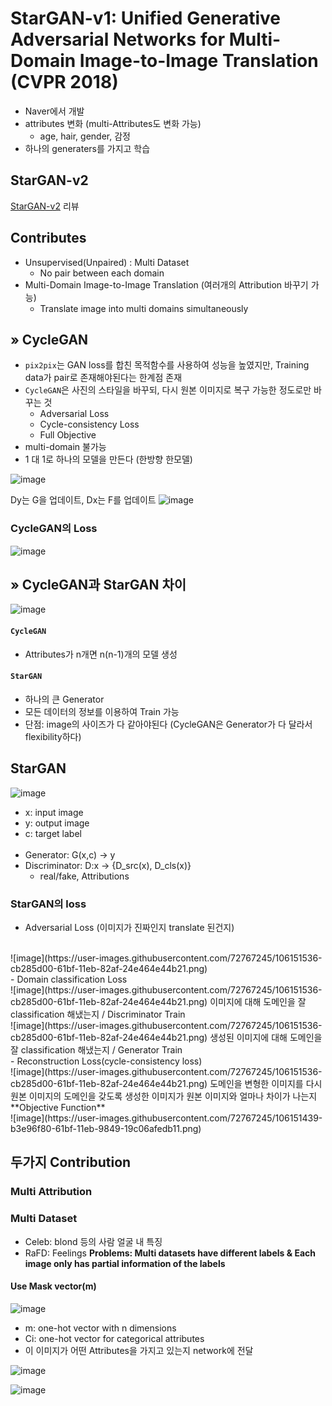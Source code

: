 # StarGAN-v1: Unified Generative Adversarial Networks for Multi-Domain Image-to-Image Translation (CVPR 2018)
- Naver에서 개발
- attributes 변화 (multi-Attributes도 변화 가능)
  - age, hair, gender, 감정
- 하나의 generaters를 가지고 학습

## StarGAN-v2
[StarGAN-v2](https://github.com/dnwjddl/PaperReview_v1/blob/master/4nd_paper(StarGANv2).md) 리뷰


## Contributes
- Unsupervised(Unpaired) : Multi Dataset
  - No pair between each domain
- Multi-Domain Image-to-Image Translation (여러개의 Attribution 바꾸기 가능)
  - Translate image into multi domains simultaneously
  
  
## » CycleGAN
- ```pix2pix```는 GAN loss를 합친 목적함수를 사용하여 성능을 높였지만, Training data가 pair로 존재해야된다는 한계점 존재
- ```CycleGAN```은 사진의 스타일을 바꾸되, 다시 원본 이미지로 복구 가능한 정도로만 바꾸는 것
  - Adversarial Loss
  - Cycle-consistency Loss
  - Full Objective
- multi-domain 불가능
- 1 대 1로 하나의 모델을 만든다 (한방향 한모델)

![image](https://user-images.githubusercontent.com/72767245/106115791-7a4f3f00-6194-11eb-8a78-ee2f5f63c19b.png)

Dy는 G을 업데이트, Dx는 F를 업데이트
![image](https://user-images.githubusercontent.com/72767245/106115651-58ee5300-6194-11eb-9915-bdc20afed69b.png)

### CycleGAN의 Loss
![image](https://user-images.githubusercontent.com/72767245/106149400-8e5b6680-61bd-11eb-9eed-a474b0239417.png)

## » CycleGAN과 StarGAN 차이

![image](https://user-images.githubusercontent.com/72767245/106150084-5143a400-61be-11eb-916b-429b6f6dd68b.png)

#### ```CycleGAN``` 
- Attributes가 n개면 n(n-1)개의 모델 생성  
#### ```StarGAN```
- 하나의 큰 Generator
- 모든 데이터의 정보를 이용하여 Train 가능
- 단점: image의 사이즈가 다 같아야된다 (CycleGAN은 Generator가 다 달라서 flexibility하다)

## StarGAN 
![image](https://user-images.githubusercontent.com/72767245/106150816-0f672d80-61bf-11eb-9e9c-7a84720c0fa3.png)

- x: input image
- y: output image
- c: target label
<br><br>
- Generator: G(x,c) -> y
- Discriminator: D:x -> {D_src(x), D_cls(x)}
  - real/fake, Attributions

### StarGAN의 loss
- Adversarial Loss (이미지가 진짜인지 translate 된건지)  
<br>
![image](https://user-images.githubusercontent.com/72767245/106151536-cb285d00-61bf-11eb-82af-24e464e44b21.png)
<br>
- Domain classification Loss
<br>
![image](https://user-images.githubusercontent.com/72767245/106151536-cb285d00-61bf-11eb-82af-24e464e44b21.png)
이미지에 대해 도메인을 잘 classification 해냈는지 / Discriminator Train
<br>
![image](https://user-images.githubusercontent.com/72767245/106151536-cb285d00-61bf-11eb-82af-24e464e44b21.png)
생성된 이미지에 대해 도메인을 잘 classification 해냈는지 / Generator Train
<br>
- Reconstruction Loss(cycle-consistency loss)
<br>
![image](https://user-images.githubusercontent.com/72767245/106151536-cb285d00-61bf-11eb-82af-24e464e44b21.png)
도메인을 변형한 이미지를 다시 원본 이미지의 도메인을 갖도록 생성한 이미지가 원본 이미지와 얼마나 차이가 나는지
<br>
**Objective Function**  
<br>
![image](https://user-images.githubusercontent.com/72767245/106151439-b3e96f80-61bf-11eb-9849-19c06afedb11.png)

## 두가지 Contribution
### Multi Attribution
### Multi Dataset
- Celeb: blond 등의 사람 얼굴 내 특징
- RaFD: Feelings
**Problems: Multi datasets have different labels & Each image only has partial information of the labels**  
#### Use Mask vector(m)
![image](https://user-images.githubusercontent.com/72767245/106152316-a5e81e80-61c0-11eb-9dfc-ce3316b26b9c.png)
- m: one-hot vector with n dimensions
- Ci: one-hot vector for categorical attributes
- 이 이미지가 어떤 Attributes을 가지고 있는지 network에 전달

![image](https://user-images.githubusercontent.com/72767245/106152647-09724c00-61c1-11eb-8ab0-932a28e65525.png)

![image](https://user-images.githubusercontent.com/72767245/106153024-72f25a80-61c1-11eb-9ca5-f733d61091e8.png)
